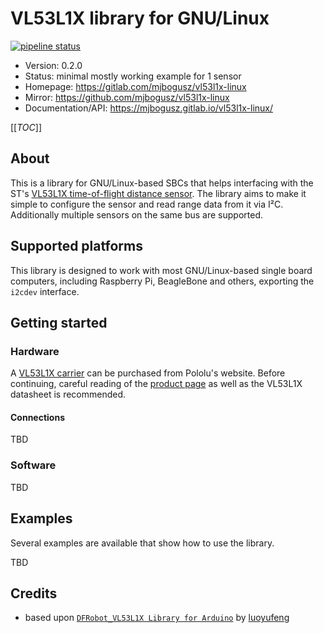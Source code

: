 # VL53L1X library for GNU/Linux

[![pipeline status](https://gitlab.com/mjbogusz/vl53l1x-linux/badges/master/pipeline.svg)](https://gitlab.com/mjbogusz/vl53l1x-linux/-/commits/master)
<!-- [![coverage report](https://gitlab.com/mjbogusz/vl53l1x-linux/badges/master/coverage.svg)](https://gitlab.com/mjbogusz/vl53l1x-linux/-/commits/master) -->

* Version: 0.2.0
* Status: minimal mostly working example for 1 sensor
* Homepage: https://gitlab.com/mjbogusz/vl53l1x-linux
* Mirror: https://github.com/mjbogusz/vl53l1x-linux
* Documentation/API: https://mjbogusz.gitlab.io/vl53l1x-linux/

[[_TOC_]]

## About
This is a library for GNU/Linux-based SBCs that helps interfacing with the ST's [VL53L1X time-of-flight distance sensor](https://www.pololu.com/product/3415).
The library aims to make it simple to configure the sensor and read range data from it via I&sup2;C.
Additionally multiple sensors on the same bus are supported.

## Supported platforms
This library is designed to work with most GNU/Linux-based single board computers, including Raspberry Pi, BeagleBone and others, exporting the `i2cdev` interface.

## Getting started
### Hardware
A [VL53L1X carrier](https://www.pololu.com/product/3415) can be purchased from Pololu's website.
Before continuing, careful reading of the [product page](https://www.pololu.com/product/3415) as well as the VL53L1X datasheet is recommended.

#### Connections
TBD

### Software
TBD

## Examples
Several examples are available that show how to use the library.

TBD

## Credits
* based upon [`DFRobot_VL53L1X Library for Arduino`](https://github.com/DFRobot/DFRobot_VL53L1X) by [luoyufeng](yufeng.luo@dfrobot.com)
